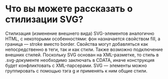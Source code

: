 Что вы можете рассказать о стилизации SVG?
=====================

Стилизация (изменение внешнего вида) SVG-элементов аналогично HTML, с некоторыми особенностями: фон назначается свойством fill, а граница — stroke вместо border. Свойства могут добавляться как непосредственно в теги, так и как стили. Также возможно подключение внешних стилей. Поскольку SVG основан на XML-разметке, то стиль в .svg-документе необходимо заключать в CDATA, иначе конструкция будет конфликтовать с XML-парсерами. SVG — элементы можно группировать с помощью тэга g и применять к ним общие стили.
